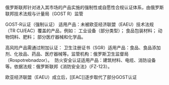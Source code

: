 俄罗斯联邦针对进入其市场的产品实施的强制性或自愿性合规认证体系，由俄罗斯联邦技术法规与计量局（GOST R）​监管


GOST-R认证（强制认证）​
​适用产品：未被欧亚经济联盟（EAEU）技术法规（TR CU/EAC）覆盖的产品，例如：
工业设备（部分类型）；
食品包装材料；
动物饲料、肥料；
部分医疗器械和化学品。

高风险产品需通过附加认证：
​卫生注册证书（SGR）​
​适用产品：食品、食品添加剂、化妆品、药品、医疗器械等。
​监管机构：俄罗斯卫生监督局（Rospotrebnadzor）。
​
防火安全认证
​适用产品：建筑材料、电缆、消防设备等。
​依据法规：俄罗斯联邦《消防安全法》（FZ-123）。

欧亚经济联盟（EAEU）成立后，​[[EAC]]逐步取代了部分GOST认证